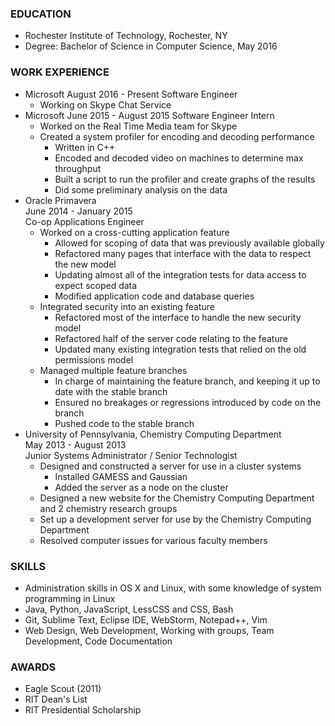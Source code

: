 ### EDUCATION

- Rochester Institute of Technology, Rochester, NY
- Degree: Bachelor of Science in Computer Science, May 2016

### WORK EXPERIENCE

- Microsoft
  August 2016 - Present
  Software Engineer
    - Working on Skype Chat Service
- Microsoft
  June 2015 - August 2015
  Software Engineer Intern
    - Worked on the Real Time Media team for Skype
    - Created a system profiler for encoding and decoding performance
        - Written in C++
        - Encoded and decoded video on machines to determine max throughput
        - Built a script to run the profiler and create graphs of the results
        - Did some preliminary analysis on the data
- Oracle Primavera  
  June 2014 - January 2015  
  Co-op Applications Engineer
    - Worked on a cross-cutting application feature
        - Allowed for scoping of data that was previously available globally
        - Refactored many pages that interface with the data to respect the new model
        - Updating almost all of the integration tests for data access to expect scoped data
        - Modified application code and database queries
    - Integrated security into an existing feature
        - Refactored most of the interface to handle the new security model
        - Refactored half of the server code relating to the feature
        - Updated many existing integration tests that relied on the old permissions model
    - Managed multiple feature branches
        - In charge of maintaining the feature branch, and keeping it up to date with the stable branch
        - Ensured no breakages or regressions introduced by code on the branch
        - Pushed code to the stable branch
- University of Pennsylvania, Chemistry Computing Department  
  May 2013 - August 2013  
  Junior Systems Administrator / Senior Technologist   
    - Designed and constructed a server for use in a cluster systems
        - Installed GAMESS and Gaussian
        - Added the server as a node on the cluster
    - Designed a new website for the Chemistry Computing Department and 2 chemistry research groups
    - Set up a development server for use by the Chemistry Computing Department
    - Resolved computer issues for various faculty members

### SKILLS

- Administration skills in OS X and Linux, with some knowledge of system programming in Linux
- Java, Python, JavaScript, LessCSS and CSS, Bash
- Git, Sublime Text, Eclipse IDE, WebStorm, Notepad++, Vim
- Web Design, Web Development, Working with groups, Team Development, Code Documentation

### AWARDS

- Eagle Scout (2011)
- RIT Dean&apos;s List
- RIT Presidential Scholarship
